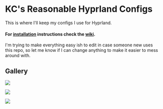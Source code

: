 # KC's Reasonable Hyprland Configs
This is where I'll keep my configs I use for Hyprland.

#### For [installation](https://github.com/KCkingcollin/kcs-reasonable-configs/wiki/Installation) instructions check the [wiki](https://github.com/KCkingcollin/kcs-reasonable-configs/wiki). 

I'm trying to make everything easy ish to edit in case someone new uses this repo, so let me know if I can change anything to make it easier to mess around with.

## Gallery

![](https://raw.githubusercontent.com/KCkingcollin/kcs-reasonable-configs/main/Preview-1.png)

![](https://raw.githubusercontent.com/KCkingcollin/kcs-reasonable-configs/main/Preview-2.png)

![](https://raw.githubusercontent.com/KCkingcollin/kcs-reasonable-configs/main/Preview-3.png)

